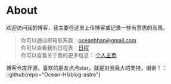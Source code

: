 # About
欢迎访问我的博客，我主要在这里上传博客或记录一些有意思的东西，
> 你可以通过邮箱联系我：oceanhhan@gmail.com  
> 你可以查看我的日程表：[日程](https://www.oceanh.top/pages/schedule/)  
> 你可以查看关于我的更多信息： [个人主页](https://www.oceanh.top/)  

博客仓库开源，喜欢的朋友点点star，就是对我最大的支持，谢谢！：
::github{repo="Ocean-H1/blog-astro"}
